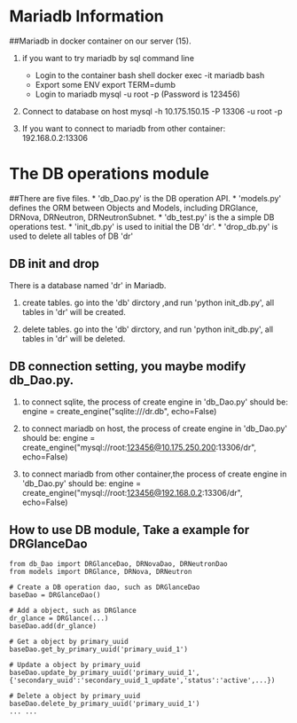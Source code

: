 # Mariadb Information
##Mariadb in docker container on our server (15).
1. if you want to try mariadb by sql command line
    * Login to the container bash shell
          docker exec -it mariadb bash
    *  Export some ENV
         export TERM=dumb
    *  Login to mariadb
          mysql -u root -p
         (Password is 123456)

2.  Connect to database on host
    mysql -h 10.175.150.15 -P 13306 -u root -p

3.  If you want to connect to mariadb from other container:
    192.168.0.2:13306

# The DB operations module
##There are five files.
    * 'db_Dao.py' is the DB operation API.
    * 'models.py' defines the ORM between Objects and Models, including DRGlance, DRNova, DRNeutron, DRNeutronSubnet.
    * 'db_test.py' is the a simple DB operations test.
    * 'init_db.py' is used to initial the DB 'dr'.
    * 'drop_db.py' is used to delete all tables of DB 'dr' 

## DB init and drop 
There is a database named 'dr' in Mariadb.

1. create tables. go into the 'db' dirctory ,and run 'python init_db.py', all tables in 'dr' will be created.

2. delete tables. go into the 'db' dirctory, and run 'python init_db.py', all tables in 'dr' will be deleted.

## DB connection setting, you maybe modify db_Dao.py.

1. to connect sqlite, the process of create engine in 'db_Dao.py' should be:
   engine = create_engine("sqlite:///dr.db", echo=False)

2. to connect mariadb on host, the process of create engine in 'db_Dao.py' should be:
   engine = create_engine("mysql://root:123456@10.175.250.200:13306/dr", echo=False) 

3. to connect mariadb from other container,the process of create engine in 'db_Dao.py' should be:
   engine = create_engine("mysql://root:123456@192.168.0.2:13306/dr", echo=False) 

## How to use DB module, Take a example for DRGlanceDao

```
from db_Dao import DRGlanceDao, DRNovaDao, DRNeutronDao
from models import DRGlance, DRNova, DRNeutron

# Create a DB operation dao, such as DRGlanceDao
baseDao = DRGlanceDao() 

# Add a object, such as DRGlance
dr_glance = DRGlance(...)
baseDao.add(dr_glance)

# Get a object by primary_uuid
baseDao.get_by_primary_uuid('primary_uuid_1')

# Update a object by primary_uuid
baseDao.update_by_primary_uuid('primary_uuid_1',{'secondary_uuid':'secondary_uuid_1_update','status':'active',...})

# Delete a object by primary_uuid
baseDao.delete_by_primary_uuid('primary_uuid_1')
... ...

```
